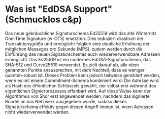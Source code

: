 # Was ist "EdDSA Support" (Schmucklos c&p)

Das neue gebräuchliche Signaturschema Ed25519 wird das alte Winternitz One-Time Signature (w-OTS) ersetzten. Dies reduziert drastisch die Transaktionsgröße und ermöglicht folglich eine deutliche Erhöhung der möglichen Messeges pro Sekunde (MPS), zudem werden durch die Einführung des neuen Signaturschemas auch wiederverwendbare Adressen ermöglicht. Das Ed25519 ist ein modernes EdDSA-Signaturschema, das SHA-512 und Curve25519 verwendet. Es zielt darauf ab, alle oben genannten Punkte anzusprechen, mit dem Nachteil, dass es weniger quanten-robust ist. Dieses Problem kann jedoch teilweise gemildert werden, wenn es mit einem Commitment-Schema kombiniert wird: Die Adresse wird als Hash des öffentlichen Schlüssels gewählt, der selbst erst während des eigentlichen Signierprozesses offenbart wird. Auf diese Weise kann der Algorithmus von Shor erst angewendet werden, nachdem das signierte Bündel an das Netzwerk ausgegeben wurde, sodass dieses Signaturschema effektiv gegen diesen Angriff immun ist, wenn Adressen nicht wiederverwendet werden.
